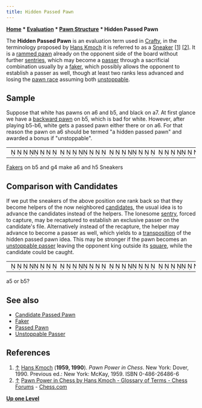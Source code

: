 ```yaml
---
title: Hidden Passed Pawn
---
```

**[Home](Home "Home") * [Evaluation](Evaluation "Evaluation") * [Pawn Structure](Pawn_Structure "Pawn Structure") * Hidden Passed Pawn**

The **Hidden Passed Pawn** is an evaluation term used in [Crafty](Crafty "Crafty"), in the terminology proposed by [Hans Kmoch](Hans_Kmoch "Hans Kmoch") it is referred to as a [Sneaker](</Candidates_(Bitboards)#Sneaker> "Candidates (Bitboards)") <a id="cite-note-1" href="#cite-ref-1">[1]</a> <a id="cite-note-2" href="#cite-ref-2">[2]</a>. It is a [rammed pawn](</Pawn_Rams_(Bitboards)> "Pawn Rams (Bitboards)") already on the opponent side of the board without further [sentries](Sentry "Sentry"), which may become a [passer](Passed_Pawn "Passed Pawn") through a sacrificial combination usually by a [faker](Faker "Faker"), which possibly allows the opponent to establish a passer as well, though at least two ranks less advanced and losing the [pawn race](Pawn_Race "Pawn Race") assuming both [unstoppable](Unstoppable_Passer "Unstoppable Passer").

## Sample

Suppose that white has pawns on a6 and b5, and black on a7. At first glance we have a [backward pawn](Backward_Pawn "Backward Pawn") on b5, which is bad for white. However, after playing b5-b6, white gets a passed pawn either there or on a6. For that reason the pawn on a6 should be termed "a hidden passed pawn" and awarded a bonus if "unstoppable".

|  |
| --- |
|                                                                                                   ♟       ♙      ♟ ♙     ♙      ♙                          |

[Fakers](Faker "Faker") on b5 and g4 make a6 and h5 Sneakers

## Comparison with Candidates

If we put the sneakers of the above position one rank back so that they become helpers of the now neighbored [candidates](Candidate_Passed_Pawn "Candidate Passed Pawn"), the usual idea is to advance the candidates instead of the helpers. The lonesome [sentry](Sentry "Sentry"), forced to capture, may be recaptured to establish an exclusive passer on the candidate's file. Alternatively instead of the recapture, the helper may advance to become a passer as well, which yields to a [transposition](Transposition "Transposition") of the hidden passed pawn idea. This may be stronger if the pawn becomes an [unstoppable passer](Unstoppable_Passer "Unstoppable Passer") leaving the opponent king outside its [square](Rule_of_the_Square#TheSquareofthePawn "Rule of the Square"), while the candidate could be caught.

|  |
| --- |
|                                                                                                 ♟              ♟♙♙  ♚         ♙♙              ♔          |

a5 or b5?

## See also

- [Candidate Passed Pawn](Candidate_Passed_Pawn "Candidate Passed Pawn")
- [Faker](Faker "Faker")
- [Passed Pawn](Passed_Pawn "Passed Pawn")
- [Unstoppable Passer](Unstoppable_Passer "Unstoppable Passer")

## References

1. <a id="cite-ref-1" href="#cite-note-1">↑</a> [Hans Kmoch](Hans_Kmoch "Hans Kmoch") (**1959, 1990**). *Pawn Power in Chess*. New York: Dover, 1990. Previous ed.: New York: McKay, 1959. ISBN 0-486-26486-6
1. <a id="cite-ref-2" href="#cite-note-2">↑</a> [Pawn Power in Chess by Hans Kmoch - Glossary of Terms - Chess Forums](https://www.chess.com/forum/view/chess-equipment/pawn-power-in-chess-by-hans-kmoch-glossary-of-terms) - [Chess.com](index.php?title=Chess.com&action=edit&redlink=1 "Chess.com (page does not exist)")

**[Up one Level](Pawn_Structure "Pawn Structure")**

